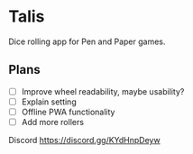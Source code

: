 # Talis

Dice rolling app for Pen and Paper games.

## Plans

- [ ] Improve wheel readability, maybe usability?
- [ ] Explain setting
- [ ] Offline PWA functionality
- [ ] Add more rollers

Discord
https://discord.gg/KYdHnpDeyw
